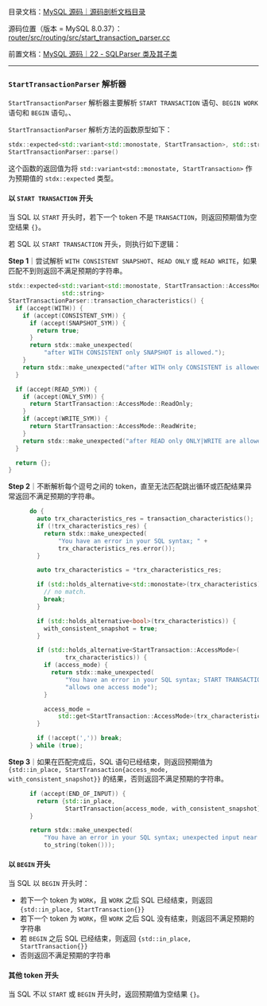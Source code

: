 目录文档：[MySQL 源码｜源码剖析文档目录](https://zhuanlan.zhihu.com/p/714761054)

源码位置（版本 = MySQL 8.0.37）：[router/src/routing/src/start_transaction_parser.cc](https://github.com/mysql/mysql-server/blob/trunk/router/src/routing/src/start_transaction_parser.cc)

前置文档：[MySQL 源码｜22 - SQLParser 类及其子类](https://zhuanlan.zhihu.com/p/714760682)

---

### `StartTransactionParser` 解析器

`StartTransactionParser` 解析器主要解析 `START TRANSACTION` 语句、`BEGIN WORK` 语句和 `BEGIN` 语句。、

`StartTransactionParser` 解析方法的函数原型如下：

```C++
stdx::expected<std::variant<std::monostate, StartTransaction>, std::string>
StartTransactionParser::parse()
```

这个函数的返回值为将 `std::variant<std::monostate, StartTransaction>` 作为预期值的 `stdx::expected` 类型。

#### 以 `START TRANSACTION` 开头

当 SQL 以 `START` 开头时，若下一个 token 不是 `TRANSACTION`，则返回预期值为空空结果 `{}`。

若 SQL 以 `START TRANSACTION` 开头，则执行如下逻辑：

**Step 1**｜尝试解析 `WITH CONSISTENT SNAPSHOT`、`READ ONLY` 或 `READ WRITE`，如果匹配不到则返回不满足预期的字符串。

```C++
stdx::expected<std::variant<std::monostate, StartTransaction::AccessMode, bool>,
               std::string>
StartTransactionParser::transaction_characteristics() {
  if (accept(WITH)) {
    if (accept(CONSISTENT_SYM)) {
      if (accept(SNAPSHOT_SYM)) {
        return true;
      }
      return stdx::make_unexpected(
          "after WITH CONSISTENT only SNAPSHOT is allowed.");
    }
    return stdx::make_unexpected("after WITH only CONSISTENT is allowed.");
  }

  if (accept(READ_SYM)) {
    if (accept(ONLY_SYM)) {
      return StartTransaction::AccessMode::ReadOnly;
    }
    if (accept(WRITE_SYM)) {
      return StartTransaction::AccessMode::ReadWrite;
    }
    return stdx::make_unexpected("after READ only ONLY|WRITE are allowed.");
  }

  return {};
}
```

**Step 2**｜不断解析每个逗号之间的 token，直至无法匹配跳出循环或匹配结果异常返回不满足预期的字符串。

```C++
      do {
        auto trx_characteristics_res = transaction_characteristics();
        if (!trx_characteristics_res) {
          return stdx::make_unexpected(
              "You have an error in your SQL syntax; " +
              trx_characteristics_res.error());
        }

        auto trx_characteristics = *trx_characteristics_res;

        if (std::holds_alternative<std::monostate>(trx_characteristics)) {
          // no match.
          break;
        }

        if (std::holds_alternative<bool>(trx_characteristics)) {
          with_consistent_snapshot = true;
        }

        if (std::holds_alternative<StartTransaction::AccessMode>(
                trx_characteristics)) {
          if (access_mode) {
            return stdx::make_unexpected(
                "You have an error in your SQL syntax; START TRANSACTION only "
                "allows one access mode");
          }

          access_mode =
              std::get<StartTransaction::AccessMode>(trx_characteristics);
        }

        if (!accept(',')) break;
      } while (true);
```

**Step 3**｜如果在匹配完成后，SQL 语句已经结束，则返回预期值为 `{std::in_place, StartTransaction{access_mode, with_consistent_snapshot}}` 的结果，否则返回不满足预期的字符串。

```C++
      if (accept(END_OF_INPUT)) {
        return {std::in_place,
                StartTransaction{access_mode, with_consistent_snapshot}};
      }

      return stdx::make_unexpected(
          "You have an error in your SQL syntax; unexpected input near " +
          to_string(token()));
```

#### 以 `BEGIN` 开头

当 SQL 以 `BEGIN` 开头时：

- 若下一个 token 为 `WORK`，且 `WORK` 之后 SQL 已经结束，则返回 `{std::in_place, StartTransaction{}}`
- 若下一个 token 为 `WORK`，但 `WORK` 之后 SQL 没有结束，则返回不满足预期的字符串
- 若 `BEGIN` 之后 SQL 已经结束，则返回 `{std::in_place, StartTransaction{}}`
- 否则返回不满足预期的字符串

#### 其他 token 开头

当 SQL 不以 `START` 或 `BEGIN` 开头时，返回预期值为空结果 `{}`。
